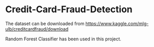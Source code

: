 # Credit-Card-Fraud-Detection
The dataset can be downloaded from https://www.kaggle.com/mlg-ulb/creditcardfraud/download

Random Forest Classifier has been used in this project.
